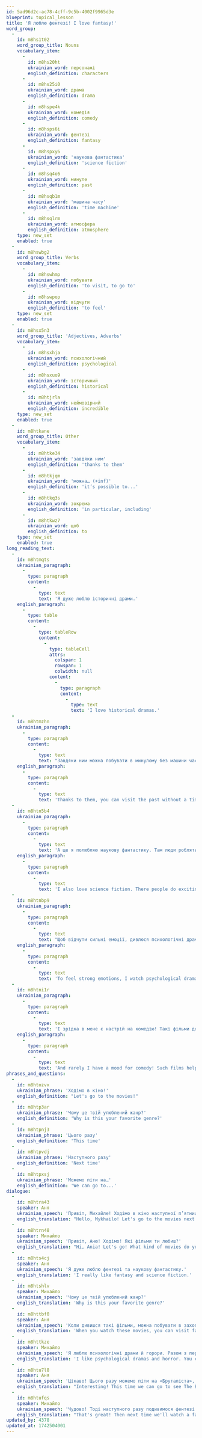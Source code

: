 ```yaml
---
id: 5ad96d2c-ac78-4cff-9c5b-4002f9965d3e
blueprint: topical_lesson
title: 'Я люблю фентезі! I love fantasy!'
word_group:
  -
    id: m8hs1t02
    word_group_title: Nouns
    vocabulary_item:
      -
        id: m8hs20ht
        ukrainian_word: персонажі
        english_definition: characters
      -
        id: m8hs25i0
        ukrainian_word: драма
        english_definition: drama
      -
        id: m8hspe4k
        ukrainian_word: комедія
        english_definition: comedy
      -
        id: m8hsps6i
        ukrainian_word: фентезі
        english_definition: fantasy
      -
        id: m8hspxy6
        ukrainian_word: 'наукова фантастика'
        english_definition: 'science fiction'
      -
        id: m8hsq4o6
        ukrainian_word: минуле
        english_definition: past
      -
        id: m8hsqb1m
        ukrainian_word: 'машина часу'
        english_definition: 'time machine'
      -
        id: m8hsqlrm
        ukrainian_word: атмосфера
        english_definition: atmosphere
    type: new_set
    enabled: true
  -
    id: m8hswbg2
    word_group_title: Verbs
    vocabulary_item:
      -
        id: m8hswhmp
        ukrainian_word: побувати
        english_definition: 'to visit, to go to'
      -
        id: m8hswpop
        ukrainian_word: відчути
        english_definition: 'to feel'
    type: new_set
    enabled: true
  -
    id: m8hsx5n3
    word_group_title: 'Adjectives, Adverbs'
    vocabulary_item:
      -
        id: m8hsxhja
        ukrainian_word: психологічний
        english_definition: psychological
      -
        id: m8hsxuo9
        ukrainian_word: історичний
        english_definition: historical
      -
        id: m8htjrla
        ukrainian_word: неймовірний
        english_definition: incredible
    type: new_set
    enabled: true
  -
    id: m8htkane
    word_group_title: Other
    vocabulary_item:
      -
        id: m8htke34
        ukrainian_word: 'завдяки ним'
        english_definition: 'thanks to them'
      -
        id: m8htkjqm
        ukrainian_word: 'можна… (+inf)'
        english_definition: 'it’s possible to...'
      -
        id: m8htkq3s
        ukrainian_word: зокрема
        english_definition: 'in particular, including'
      -
        id: m8htkwz7
        ukrainian_word: щоб
        english_definition: to
    type: new_set
    enabled: true
long_reading_text:
  -
    id: m8htmqts
    ukrainian_paragraph:
      -
        type: paragraph
        content:
          -
            type: text
            text: 'Я дуже люблю історичні драми.'
    english_paragraph:
      -
        type: table
        content:
          -
            type: tableRow
            content:
              -
                type: tableCell
                attrs:
                  colspan: 1
                  rowspan: 1
                  colwidth: null
                content:
                  -
                    type: paragraph
                    content:
                      -
                        type: text
                        text: 'I love historical dramas.'
  -
    id: m8htmzhn
    ukrainian_paragraph:
      -
        type: paragraph
        content:
          -
            type: text
            text: "Завдяки ним можна побувати в минулому без машини часу й відчути ту атмосферу.\_"
    english_paragraph:
      -
        type: paragraph
        content:
          -
            type: text
            text: 'Thanks to them, you can visit the past without a time machine and feel that atmosphere.'
  -
    id: m8htn5b4
    ukrainian_paragraph:
      -
        type: paragraph
        content:
          -
            type: text
            text: 'А ще я полюбляю наукову фантастику. Там люди роблять захопливі речі і в машині часу, зокрема:)'
    english_paragraph:
      -
        type: paragraph
        content:
          -
            type: text
            text: 'I also love science fiction. There people do exciting things in the time machine, in particular:)'
  -
    id: m8htnbp9
    ukrainian_paragraph:
      -
        type: paragraph
        content:
          -
            type: text
            text: "Щоб відчути сильні емоції, дивлюся психологічні драми чи горори.\_\_"
    english_paragraph:
      -
        type: paragraph
        content:
          -
            type: text
            text: 'To feel strong emotions, I watch psychological dramas or horrors.'
  -
    id: m8htni1r
    ukrainian_paragraph:
      -
        type: paragraph
        content:
          -
            type: text
            text: 'І зрідка в мене є настрій на комедію! Такі фільми допомагають розслабитися й відпочити.'
    english_paragraph:
      -
        type: paragraph
        content:
          -
            type: text
            text: 'And rarely I have a mood for comedy! Such films help to relax and relax.'
phrases_and_questions:
  -
    id: m8htozvx
    ukrainian_phrase: 'Ходімо в кіно!'
    english_definition: "Let's go to the movies!"
  -
    id: m8htp3ar
    ukrainian_phrase: 'Чому це твій улюблений жанр?'
    english_definition: 'Why is this your favorite genre?'
  -
    id: m8htpnj3
    ukrainian_phrase: 'Цього разу'
    english_definition: 'This time'
  -
    id: m8htpvdj
    ukrainian_phrase: 'Наступного разу'
    english_definition: 'Next time'
  -
    id: m8htpxsj
    ukrainian_phrase: 'Можемо піти на…'
    english_definition: 'We can go to...'
dialogue:
  -
    id: m8htra43
    speaker: Аня
    ukrainian_speech: 'Привіт, Михайле! Ходімо в кіно наступної п’ятниці!'
    english_translation: "Hello, Mykhailo! Let's go to the movies next Friday!"
  -
    id: m8htrn48
    speaker: Михайло
    ukrainian_speech: 'Привіт, Аню! Ходімо! Які фільми ти любиш?'
    english_translation: "Hi, Ania! Let's go! What kind of movies do you like?"
  -
    id: m8hts4cj
    speaker: Аня
    ukrainian_speech: 'Я дуже люблю фентезі та наукову фантастику.'
    english_translation: 'I really like fantasy and science fiction.'
  -
    id: m8htshlv
    speaker: Михайло
    ukrainian_speech: 'Чому це твій улюблений жанр?'
    english_translation: 'Why is this your favorite genre?'
  -
    id: m8httbf0
    speaker: Аня
    ukrainian_speech: 'Коли дивишся такі фільми, можна побувати в захопливих світах! А ти? Що ти любиш дивитися?'
    english_translation: 'When you watch these movies, you can visit fascinating worlds! What about you? What do you like to watch?'
  -
    id: m8httkze
    speaker: Михайло
    ukrainian_speech: 'Я люблю психологічні драми й горори. Разом з персонажами можна прожити неймовірні емоції. Також я люблю історичні фільми.'
    english_translation: 'I like psychological dramas and horror. You can experience incredible emotions together with the characters. I also like historical films.'
  -
    id: m8htu7l8
    speaker: Аня
    ukrainian_speech: 'Цікаво! Цього разу можемо піти на «Бруталіста», це епічна історична драма.'
    english_translation: "Interesting! This time we can go to see The Brutalist, it's an epic historical drama."
  -
    id: m8htufqs
    speaker: Михайло
    ukrainian_speech: 'Чудово! Тоді наступного разу подивимося фентезі.😊'
    english_translation: "That's great! Then next time we'll watch a fantasy movie.😊"
updated_by: 4378
updated_at: 1742504001
---
```


